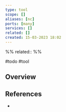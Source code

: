 ```yaml
---
type: tool
scope: []
aliases: [nc]
ports: [many]
services: []
related: []
created: 15-03-2023 18:02
---
```

%%
related::
%%

#todo #tool 

## Overview

## References
- 